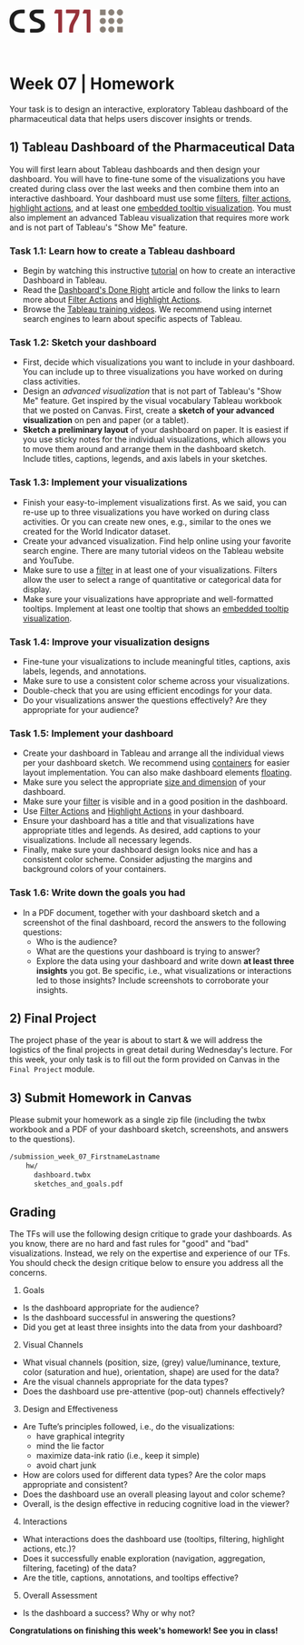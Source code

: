 <!-----
layout: lab
exclude: true
----->

<img src="assets/cs171-logo.png" width="200">

&nbsp;

# Week 07 | Homework

Your task is to design an interactive, exploratory Tableau dashboard of the pharmaceutical data that helps users discover insights or trends.

## 1) Tableau Dashboard of the Pharmaceutical Data

You will first learn about Tableau dashboards and then design your dashboard. You will have to fine-tune some of the visualizations you have created during class over the last weeks and then combine them into an interactive dashboard. Your dashboard must use some [filters](https://help.tableau.com/current/pro/desktop/en-us/actions_filter.htm), [filter actions](https://help.tableau.com/current/pro/desktop/en-us/actions_filter.htm), [highlight actions](https://help.tableau.com/current/pro/desktop/en-us/actions_highlight.htm), and at least one [embedded tooltip visualization](https://help.tableau.com/current/pro/desktop/en-us/viz_in_tooltip.htm). You must also implement an advanced Tableau visualization that requires more work and is not part of Tableau's "Show Me" feature.


### Task 1.1: Learn how to create a Tableau dashboard

- Begin by watching this instructive [tutorial](https://public.tableau.com/app/learn/how-to-videos) on how to create an interactive Dashboard in Tableau.
- Read the [Dashboard's Done Right](https://www.tableau.com/learn/get-started/dashboards) article and follow the links to learn more about [Filter Actions](https://help.tableau.com/current/pro/desktop/en-us/actions_filter.htm) and [Highlight Actions](https://help.tableau.com/current/pro/desktop/en-us/actions_highlight.htm).
- Browse the [Tableau training videos](https://www.tableau.com/learn/training). We recommend using internet search engines to learn about specific aspects of Tableau. 

### Task 1.2: Sketch your dashboard

- First, decide which visualizations you want to include in your dashboard. You can include up to three visualizations you have worked on during class activities.
- Design an *advanced visualization* that is not part of Tableau's "Show Me" feature. Get inspired by the visual vocabulary Tableau workbook that we posted on Canvas. First, create a **sketch of your advanced visualization** on pen and paper (or a tablet). 
- **Sketch a preliminary layout** of your dashboard on paper. It is easiest if you use sticky notes for the individual visualizations, which allows you to move them around and arrange them in the dashboard sketch. Include titles, captions, legends, and axis labels in your sketches. 

### Task 1.3: Implement your visualizations

- Finish your easy-to-implement visualizations first. As we said, you can re-use up to three visualizations you have worked on during class activities. Or you can create new ones, e.g., similar to the ones we created for the World Indicator dataset. 
- Create your advanced visualization. Find help online using your favorite search engine. There are many tutorial videos on the Tableau website and YouTube.
- Make sure to use a [filter](https://help.tableau.com/current/pro/desktop/en-us/actions_filter.htm) in at least one of your visualizations. Filters allow the user to select a range of quantitative or categorical data for display.
- Make sure your visualizations have appropriate and well-formatted tooltips. Implement at least one tooltip that shows an [embedded tooltip visualization](https://help.tableau.com/current/pro/desktop/en-us/viz_in_tooltip.htm).

### Task 1.4: Improve your visualization designs

- Fine-tune your visualizations to include meaningful titles, captions, axis labels, legends, and annotations.
- Make sure to use a consistent color scheme across your visualizations.
- Double-check that you are using efficient encodings for your data.
- Do your visualizations answer the questions effectively? Are they appropriate for your audience? 

### Task 1.5: Implement your dashboard

- Create your dashboard in Tableau and arrange all the individual views per your dashboard sketch. We recommend using [containers](https://www.thedataschool.co.uk/harry-cooney/dashboard-formatting-with-containers-in-tableau/) for easier layout implementation. You can also make dashboard elements [floating](https://www.tableau.com/drive/floating-versus-tiled-dashboards). 
- Make sure you select the appropriate [size and dimension](https://help.tableau.com/current/pro/desktop/en-us/dashboards_organize_floatingandtiled.htm) of your dashboard.
- Make sure your [filter](https://help.tableau.com/current/pro/desktop/en-us/actions_filter.htm) is visible and in a good position in the dashboard.  
- Use [Filter Actions](https://help.tableau.com/current/pro/desktop/en-us/actions_filter.htm) and [Highlight Actions](https://help.tableau.com/current/pro/desktop/en-us/actions_highlight.htm) in your dashboard. 
- Ensure your dashboard has a title and that visualizations have appropriate titles and legends. As desired, add captions to your visualizations. Include all necessary legends.
- Finally, make sure your dashboard design looks nice and has a consistent color scheme. Consider adjusting the margins and background colors of your containers.

### Task 1.6: Write down the goals you had

- In a PDF document, together with your dashboard sketch and a screenshot of the final dashboard, record the answers to the following questions:
  * Who is the audience?
  * What are the questions your dashboard is trying to answer?
  * Explore the data using your dashboard and write down **at least three insights** you got. Be specific, i.e., what visualizations or interactions led to those insights? Include screenshots to corroborate your insights. 

## 2) Final Project 

The project phase of the year is about to start & we will address the logistics of the final projects in great detail during Wednesday's lecture. For this week, your only task is to fill out the form provided on Canvas in the `Final Project` module.
  

## 3) Submit Homework in Canvas

Please submit your homework as a single zip file (including the twbx workbook and a PDF of your dashboard sketch, screenshots, and answers to the questions).

```
/submission_week_07_FirstnameLastname
    hw/
      dashboard.twbx
      sketches_and_goals.pdf
```
## Grading

The TFs will use the following design critique to grade your dashboards. As you know, there are no hard and fast rules for "good" and "bad" visualizations. Instead, we rely on the expertise and experience of our TFs. You should check the design critique below to ensure you address all the concerns. 

1. Goals
- Is the dashboard appropriate for the audience?
- Is the dashboard successful in answering the questions?
- Did you get at least three insights into the data from your dashboard?

2. Visual Channels
- What visual channels (position, size, (grey) value/luminance, texture, color (saturation and hue), orientation, shape) are used for the data?
- Are the visual channels appropriate for the data types?
- Does the dashboard use pre-attentive (pop-out) channels effectively?
  
3. Design and Effectiveness
- Are Tufte’s principles followed, i.e., do the visualizations:
  * have graphical integrity
  * mind the lie factor
  * maximize data-ink ratio (i.e., keep it simple)
  * avoid chart junk
- How are colors used for different data types? Are the color maps appropriate and consistent?
- Does the dashboard use an overall pleasing layout and color scheme?
- Overall, is the design effective in reducing cognitive load in the viewer?

4. Interactions
-	What interactions does the dashboard use (tooltips, filtering, highlight actions, etc.)?
-	Does it successfully enable exploration (navigation, aggregation, filtering, faceting) of the data?
-	Are the title, captions, annotations, and tooltips effective? 

5. Overall Assessment
- Is the dashboard a success? Why or why not?

**Congratulations on finishing this week's homework! See you in class!**
